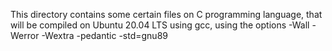 This directory contains some certain files on C programming language, that will be compiled on Ubuntu 20.04 LTS using gcc, using the options -Wall -Werror -Wextra -pedantic -std=gnu89
